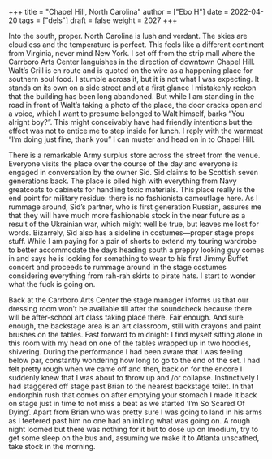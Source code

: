 +++
title = "Chapel Hill, North Carolina"
author = ["Ebo H"]
date = 2022-04-20
tags = ["dels"]
draft = false
weight = 2027
+++

Into the south, proper. North Carolina is lush and verdant. The skies are cloudless and the temperature is perfect. This feels like a different continent from Virginia, never mind New York. I set off from the strip mall where the Carrboro Arts Center languishes in the direction of downtown Chapel Hill. Walt’s Grill is en route and is quoted on the wire as a happening place for southern soul food. I stumble across it, but it is not what I was expecting. It stands on its own on a side street and at a first glance I mistakenly reckon that the building has been long abandoned. But while I am standing in the road in front of Walt’s taking a photo of the place, the door cracks open and a voice, which I want to presume belonged to Walt himself, barks “You alright boy?”. This might conceivably have had friendly intentions but the effect was not to entice me to step inside for lunch. I reply with the warmest “I’m doing just fine, thank you” I can muster and head on in to Chapel Hill.

There is a remarkable Army surplus store across the street from the venue. Everyone visits the place over the course of the day and everyone is engaged in conversation by the owner Sid. Sid claims to be Scottish seven generations back. The place is piled high with everything from Navy greatcoats to cabinets for handling toxic materials. This place really is the end point for military residue: there is no fashionista camouflage here. As I rummage around, Sid’s partner, who is first generation Russian, assures me that they will have much more fashionable stock in the near future as a result of the Ukrainian war, which might well be true, but leaves me lost for words. Bizarrely, Sid also has a sideline in costumes—proper stage props stuff. While I am paying for a pair of shorts to extend my touring wardrobe to better accommodate the days heading south a preppy looking guy comes in and says he is looking for something to wear to his first Jimmy Buffet concert and proceeds to rummage around in the stage costumes considering everything from rah-rah skirts to pirate hats. I start to wonder what the fuck is going on.

Back at the Carrboro Arts Center the stage manager informs us that our dressing room won’t be available till after the soundcheck because there will be after-school art class taking place there. Fair enough. And sure enough, the backstage area is an art classroom, still with crayons and paint brushes on the tables. Fast forward to midnight: I find myself sitting alone in this room with my head on one of the tables wrapped up in two hoodies, shivering. During the performance I had been aware that I was feeling below par, constantly wondering how long to go to the end of the set. I had felt pretty rough when we came off and then, back on for the encore I suddenly knew that I was about to throw up and /or collapse. Instinctively I had staggered off stage past Brian to the nearest backstage toilet. In that endorphin rush that comes on after emptying your stomach I made it back on stage just in time to not miss a beat as we started ‘I’m So Scared Of Dying’. Apart from Brian who was pretty sure I was going to land in his arms as I teetered past him no one had an inkling what was going on. A rough night loomed but there was nothing for it but to dose up on Imodium, try to get some sleep on the bus and, assuming we make it to Atlanta unscathed, take stock in the morning.
